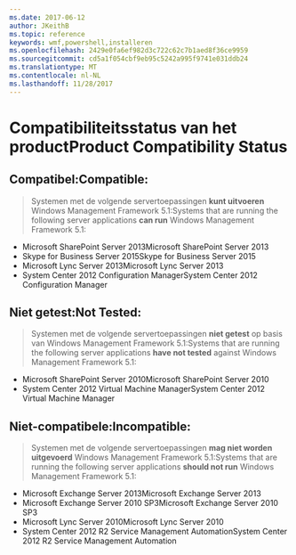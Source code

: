 ```yaml
---
ms.date: 2017-06-12
author: JKeithB
ms.topic: reference
keywords: wmf,powershell,installeren
ms.openlocfilehash: 2429e0fa6ef982d3c722c62c7b1aed8f36ce9959
ms.sourcegitcommit: cd5a1f054cbf9eb95c5242a995f9741e031ddb24
ms.translationtype: MT
ms.contentlocale: nl-NL
ms.lasthandoff: 11/28/2017
---
```

# <a name="product-compatibility-status"></a><span data-ttu-id="b4463-102">Compatibiliteitsstatus van het product</span><span class="sxs-lookup"><span data-stu-id="b4463-102">Product Compatibility Status</span></span>

## <a name="compatible"></a><span data-ttu-id="b4463-103">Compatibel:</span><span class="sxs-lookup"><span data-stu-id="b4463-103">Compatible:</span></span>
> <span data-ttu-id="b4463-104">Systemen met de volgende servertoepassingen **kunt uitvoeren** Windows Management Framework 5.1:</span><span class="sxs-lookup"><span data-stu-id="b4463-104">Systems that are running the following server applications **can run** Windows Management Framework 5.1:</span></span>

- <span data-ttu-id="b4463-105">Microsoft SharePoint Server 2013</span><span class="sxs-lookup"><span data-stu-id="b4463-105">Microsoft SharePoint Server 2013</span></span>
- <span data-ttu-id="b4463-106">Skype for Business Server 2015</span><span class="sxs-lookup"><span data-stu-id="b4463-106">Skype for Business Server 2015</span></span>
- <span data-ttu-id="b4463-107">Microsoft Lync Server 2013</span><span class="sxs-lookup"><span data-stu-id="b4463-107">Microsoft Lync Server 2013</span></span>
- <span data-ttu-id="b4463-108">System Center 2012 Configuration Manager</span><span class="sxs-lookup"><span data-stu-id="b4463-108">System Center 2012 Configuration Manager</span></span>

## <a name="not-tested"></a><span data-ttu-id="b4463-109">Niet getest:</span><span class="sxs-lookup"><span data-stu-id="b4463-109">Not Tested:</span></span>
> <span data-ttu-id="b4463-110">Systemen met de volgende servertoepassingen **niet getest** op basis van Windows Management Framework 5.1:</span><span class="sxs-lookup"><span data-stu-id="b4463-110">Systems that are running the following server applications **have not tested** against Windows Management Framework 5.1:</span></span>

- <span data-ttu-id="b4463-111">Microsoft SharePoint Server 2010</span><span class="sxs-lookup"><span data-stu-id="b4463-111">Microsoft SharePoint Server 2010</span></span>
- <span data-ttu-id="b4463-112">System Center 2012 Virtual Machine Manager</span><span class="sxs-lookup"><span data-stu-id="b4463-112">System Center 2012 Virtual Machine Manager</span></span>

## <a name="incompatible"></a><span data-ttu-id="b4463-113">Niet-compatibele:</span><span class="sxs-lookup"><span data-stu-id="b4463-113">Incompatible:</span></span>
> <span data-ttu-id="b4463-114">Systemen met de volgende servertoepassingen **mag niet worden uitgevoerd** Windows Management Framework 5.1:</span><span class="sxs-lookup"><span data-stu-id="b4463-114">Systems that are running the following server applications **should not run** Windows Management Framework 5.1:</span></span>

- <span data-ttu-id="b4463-115">Microsoft Exchange Server 2013</span><span class="sxs-lookup"><span data-stu-id="b4463-115">Microsoft Exchange Server 2013</span></span>
- <span data-ttu-id="b4463-116">Microsoft Exchange Server 2010 SP3</span><span class="sxs-lookup"><span data-stu-id="b4463-116">Microsoft Exchange Server 2010 SP3</span></span>
- <span data-ttu-id="b4463-117">Microsoft Lync Server 2010</span><span class="sxs-lookup"><span data-stu-id="b4463-117">Microsoft Lync Server 2010</span></span>
- <span data-ttu-id="b4463-118">System Center 2012 R2 Service Management Automation</span><span class="sxs-lookup"><span data-stu-id="b4463-118">System Center 2012 R2 Service Management Automation</span></span>

